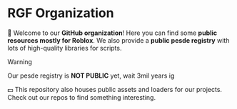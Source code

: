 # RGF Organization
👋 Welcome to our **GitHub organization**! Here you can find some **public resources mostly for Roblox**. We also provide a **public pesde registry** with lots of high-quality libraries for scripts.

> [!WARNING]  
> Our pesde registry is **NOT PUBLIC** yet, wait 3mil years ig

💵 This repository also houses public assets and loaders for our projects. Check out our repos to find something interesting.
